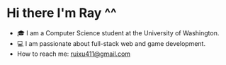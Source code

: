 # Hi there I'm Ray ^^

- 🎓 I am a Computer Science student at the University of Washington.
- 💻 I am  passionate about full-stack web and game development.
- How to reach me: [ruixu411@gmail.com](mailto:ruixu411@gmail.com)
